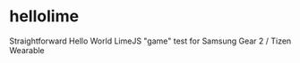 hellolime
=========

Straightforward Hello World LimeJS "game" test for Samsung Gear 2 / Tizen Wearable
